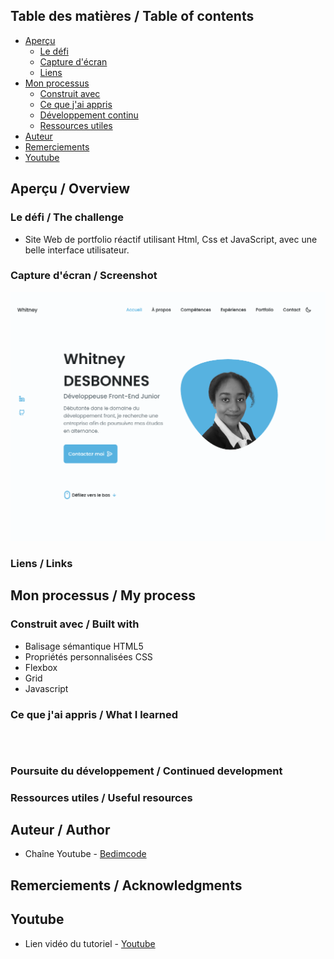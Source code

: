 
## Table des matières / Table of contents

- [Aperçu](#Aperçu)
  - [Le ​​défi](#le-défi)
  - [Capture d'écran](#capture-d'écran)
  - [Liens](#liens)
- [Mon processus](#mon-processus)
  - [Construit avec](#construit-avec)
  - [Ce que j'ai appris](#ce-que-j'ai-appris)
  - [Développement continu](#continued-development)
  - [Ressources utiles](#ressources-utiles)
- [Auteur](#auteur)
- [Remerciements](#Remerciements)
- [Youtube](#Youtube)


## Aperçu / Overview


### Le défi / The challenge

- Site Web de portfolio réactif utilisant Html, Css et JavaScript, avec une belle interface utilisateur.


### Capture d'écran / Screenshot

![](preview.png)


### Liens / Links


## Mon processus / My process


### Construit avec / Built with

- Balisage sémantique HTML5
- Propriétés personnalisées CSS
- Flexbox
- Grid
- Javascript


### Ce que j'ai appris / What I learned

```html


```
```css



```


### Poursuite du développement / Continued development




### Ressources utiles / Useful resources


## Auteur / Author

- Chaîne Youtube - [Bedimcode](https://www.youtube.com/c/Bedimcode)


## Remerciements / Acknowledgments

## Youtube
- Lien vidéo du tutoriel - [Youtube](https://youtu.be/27JtRAI3QO8)
